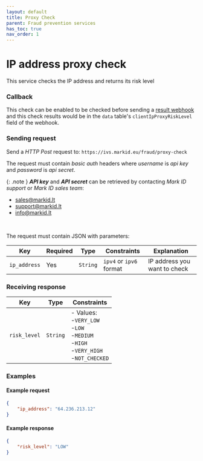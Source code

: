 ```yaml
---
layout: default
title: Proxy Check
parent: Fraud prevention services
has_toc: true
nav_order: 1
---
```


# IP address proxy check

This service checks the IP address and returns its risk level

### Callback

This check can be enabled to be checked before sending a [result webhook](/pages/fraud-prevention-services/ResultCallback) and this check results would be in the `data` table's `clientIpProxyRiskLevel` field of the webhook.


### Sending request

Send a *HTTP Post* request to: `https://ivs.markid.eu/fraud/proxy-check`

The request must contain *basic auth* headers where *username* is *api key* and *password* is *api secret*.

{: .note }
***API key*** and ***API secret*** can be retrieved by contacting *Mark ID support* or *Mark ID sales team*:
- sales@markid.lt
- support@markid.lt
- info@markid.lt

<br/>

The request must contain JSON with parameters:

|Key         |Required|Type    |Constraints            |Explanation                 |
|------------|--------|--------|-----------------------|----------------------------|
|`ip_address`|Yes     |`String`|`ipv4` or `ipv6` format|IP address you want to check|


### Receiving response

|Key|Type|Constraints|
|---|---|---|
|`risk_level`|`String`|- Values:<br/>-`VERY_LOW`<br/>-`LOW`<br/>-`MEDIUM`<br/>-`HIGH`<br/>-`VERY_HIGH`<br/>-`NOT_CHECKED`|


### Examples

#### Example request

```json
{
    "ip_address": "64.236.213.12"
}
```

#### Example response

```json
{
    "risk_level": "LOW"
}
```
